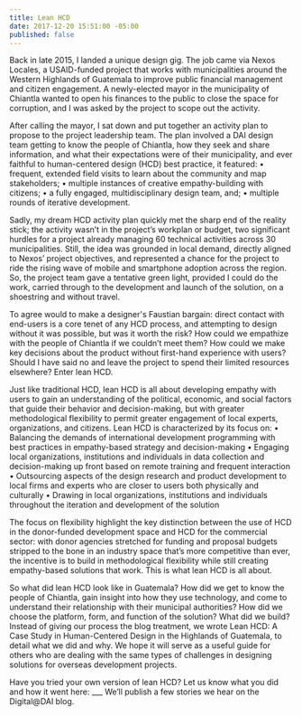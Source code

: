 ```yaml
---
title: Lean HCD
date: 2017-12-20 15:51:00 -05:00
published: false
---
```


Back in late 2015, I landed a unique design gig. The job came via Nexos Locales, a USAID-funded project that works with municipalities around the Western Highlands of Guatemala to improve public financial management and citizen engagement. A newly-elected mayor in the municipality of Chiantla wanted to open his finances to the public to close the space for corruption, and I was asked by the project to scope out the activity. 
 
After calling the mayor, I sat down and put together an activity plan to propose to the project leadership team. The plan involved a DAI design team getting to know the people of Chiantla, how they seek and share information, and what their expectations were of their municipality, and ever faithful to human-centered design (HCD) best practice, it featured:
•	frequent, extended field visits to learn about the community and map stakeholders; 
•	multiple instances of creative empathy-building with citizens; 
•	a fully engaged, multidisciplinary design team, and;
•	multiple rounds of iterative development. 
 
Sadly, my dream HCD activity plan quickly met the sharp end of the reality stick; the activity wasn’t in the project’s workplan or budget, two significant hurdles for a project already managing 60 technical activities across 30 municipalities. Still, the idea was grounded in local demand, directly aligned to Nexos’ project objectives, and represented a chance for the project to ride the rising wave of mobile and smartphone adoption across the region. So, the project team gave a tentative green light, provided I could do the work, carried through to the development and launch of the solution, on a shoestring and without travel. 
 
To agree would to make a designer's Faustian bargain: direct contact with end-users is a core tenet of any HCD process, and attempting to design without it was possible, but was it worth the risk? How could we empathize with the people of Chiantla if we couldn’t meet them? How could we make key decisions about the product without first-hand experience with users? Should I have said no and leave the project to spend their limited resources elsewhere?  Enter lean HCD.
 
Just like traditional HCD, lean HCD is all about developing empathy with users to gain an understanding of the political, economic, and social factors that guide their behavior and decision-making, but with greater methodological flexibility to permit greater engagement of local experts, organizations, and citizens. Lean HCD is characterized by its focus on: 
•	Balancing the demands of international development programming with best practices in empathy-based strategy and decision-making 
•	Engaging local organizations, institutions and individuals in data collection and decision-making up front based on remote training and frequent interaction
•	Outsourcing aspects of the design research and product development to local firms and experts who are closer to users both physically and culturally 
•	Drawing in local organizations, institutions and individuals throughout the iteration and development of the solution 

The focus on flexibility highlight the key distinction between the use of HCD in the donor-funded development space and HCD for the commercial sector: with donor agencies stretched for funding and proposal budgets stripped to the bone in an industry space that’s more competitive than ever, the incentive is to build in methodological flexibility while still creating empathy-based solutions that work. This is what lean HCD is all about. 
 
So what did lean HCD look like in Guatemala? How did we get to know the people of Chiantla, gain insight into how they use technology, and come to understand their relationship with their municipal authorities? How did we choose the platform, form, and function of the solution? What did we build? Instead of giving our process the blog treatment, we wrote Lean HCD: A Case Study in Human-Centered Design in the Highlands of Guatemala, to detail what we did and why. We hope it will serve as a useful guide for others who are dealing with the same types of challenges in designing solutions for overseas development projects. 

Have you tried your own version of lean HCD? Let us know what you did and how it went here: ___ We’ll publish a few stories we hear on the Digital@DAI blog. 